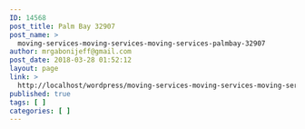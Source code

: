 ```yaml
---
ID: 14568
post_title: Palm Bay 32907
post_name: >
  moving-services-moving-services-moving-services-palmbay-32907
author: mrgabonijeff@gmail.com
post_date: 2018-03-28 01:52:12
layout: page
link: >
  http://localhost/wordpress/moving-services-moving-services-moving-services-palmbay-32907/
published: true
tags: [ ]
categories: [ ]
---
```

